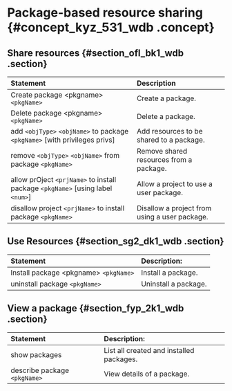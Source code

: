# Package-based resource sharing {#concept_kyz_531_wdb .concept}

## Share resources {#section_ofl_bk1_wdb .section}

|Statement|Description|
|:--------|:----------|
|Create package <pkgname\> `<pkgName>`|Create a package.|
|Delete package <pkgname\> `<pkgName>`|Delete a package.|
|add `<objType>` `<objName>` to package `<pkgName>` \[with privileges privs\]|Add resources to be shared to a package.|
|remove `<objType>` `<objName>` from package `<pkgName>`|Remove shared resources from a package.|
|allow prOject `<prjName>` to install package `<pkgName>` \[using label `<num>`\]|Allow a project to use a user package.|
|disallow project `<prjName>` to install package `<pkgName>`|Disallow a project from using a user package.|

## Use Resources {#section_sg2_dk1_wdb .section}

|Statement|Description:|
|:--------|:-----------|
|Install package <pkgname\> `<pkgName>`|Install a package.|
|uninstall package `<pkgName>`|Uninstall a package.|

## View a package {#section_fyp_2k1_wdb .section}

|Statement|Description:|
|:--------|:-----------|
|show packages|List all created and installed packages.|
|describe package `<pkgName>`|View details of a package.|

